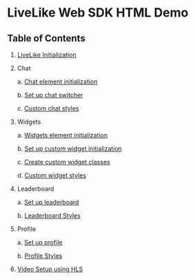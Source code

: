 # LiveLike Web SDK HTML Demo

## Table of Contents

1. [LiveLike Initialization](https://github.com/LiveLike/Web-SDK-HTML-Demo/blob/master/scripts/initLiveLike.js)

3. Chat

    a. [Chat element initialization](https://github.com/LiveLike/Web-SDK-HTML-Demo/blob/master/scripts/setupLiveLikeElements.js)

    b. [Set up chat switcher](https://github.com/LiveLike/Web-SDK-HTML-Demo/blob/master/scripts/chatSwitcher.js)

    c. [Custom chat styles](https://github.com/LiveLike/Web-SDK-HTML-Demo/blob/master/styles/custom-chat.css)

3. Widgets

    a. [Widgets element initialization](https://github.com/LiveLike/Web-SDK-HTML-Demo/blob/master/scripts/setupLiveLikeElements.js)

    b. [Set up custom widget initialization](https://github.com/LiveLike/Web-SDK-HTML-Demo/blob/master/scripts/setupCustomWidgets.js)

    c. [Create custom widget classes](https://github.com/LiveLike/Web-SDK-HTML-Demo/blob/master/scripts/customWidgetElements.js)

    d. [Custom widget styles](https://github.com/LiveLike/Web-SDK-HTML-Demo/blob/master/styles/custom-widgets.css)

4. Leaderboard

    a. [Set up leaderboard](https://github.com/LiveLike/Web-SDK-HTML-Demo/blob/master/scripts/setupLeaderboard.js)

    b. [Leaderboard Styles](https://github.com/LiveLike/Web-SDK-HTML-Demo/blob/master/styles/leaderboard.css)

5. Profile

    a. [Set up profile](https://github.com/LiveLike/Web-SDK-HTML-Demo/blob/master/scripts/setupProfile.js)

    b. [Profile Styles](https://github.com/LiveLike/Web-SDK-HTML-Demo/blob/master/styles/modal.css)

6. [Video Setup using HLS](https://github.com/LiveLike/Web-SDK-HTML-Demo/blob/master/scripts/setupVideo.js)